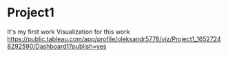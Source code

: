 # Project1
It's my first work 
Visualization for this work
https://public.tableau.com/app/profile/oleksandr5778/viz/Project1_16527248292590/Dashboard1?publish=yes
